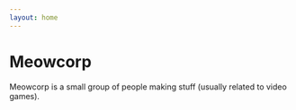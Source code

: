 ```yaml
---
layout: home
---
```

<!--
	Using front matter 'title:' or markdown '#'
	breaks the header. So we use html '<h1>' instead.
-->
<h1>Meowcorp</h1>

Meowcorp is a small group of people making stuff (usually related to video games).